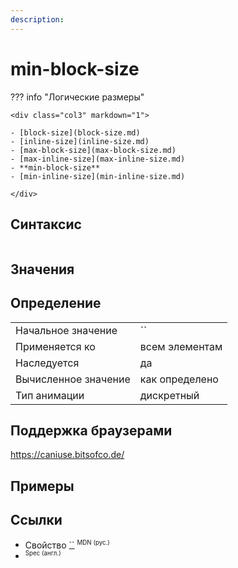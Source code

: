 ```yaml
---
description:
---
```


# min-block-size

??? info "Логические размеры"

    <div class="col3" markdown="1">

    - [block-size](block-size.md)
    - [inline-size](inline-size.md)
    - [max-block-size](max-block-size.md)
    - [max-inline-size](max-inline-size.md)
    - **min-block-size**
    - [min-inline-size](min-inline-size.md)

    </div>

## Синтаксис

```css

```

## Значения

## Определение

|                      |                |
| -------------------- | -------------- |
| Начальное значение   | ``             |
| Применяется ко       | всем элементам |
| Наследуется          | да             |
| Вычисленное значение | как определено |
| Тип анимации         | дискретный     |

## Поддержка браузерами

https://caniuse.bitsofco.de/

## Примеры

## Ссылки

- Свойство [``](https://developer.mozilla.org/ru/docs/Web/CSS/) <sup><small>MDN (рус.)</small></sup>
- []() <sup><small>Spec (англ.)</small></sup>
